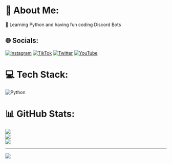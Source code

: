 # 💫 About Me:
🔭 Learning Python and having fun coding Discord Bots


## 🌐 Socials:
[![Instagram](https://img.shields.io/badge/Instagram-%23E4405F.svg?logo=Instagram&logoColor=white)](https://instagram.com/@iconnt06) [![TikTok](https://img.shields.io/badge/TikTok-%23000000.svg?logo=TikTok&logoColor=white)](https://tiktok.com/@@iconnt06_val) [![Twitter](https://img.shields.io/badge/Twitter-%231DA1F2.svg?logo=Twitter&logoColor=white)](https://twitter.com/@iconnt06) [![YouTube](https://img.shields.io/badge/YouTube-%23FF0000.svg?logo=YouTube&logoColor=white)](https://youtube.com/c/@IconNT06) 

# 💻 Tech Stack:
![Python](https://img.shields.io/badge/python-3670A0?style=for-the-badge&logo=python&logoColor=ffdd54)
# 📊 GitHub Stats:
![](https://github-readme-stats.vercel.app/api?username=IconNT06&theme=blue-green&hide_border=false&include_all_commits=false&count_private=false)<br/>
![](https://github-readme-streak-stats.herokuapp.com/?user=IconNT06&theme=blue-green&hide_border=false)<br/>
![](https://github-readme-stats.vercel.app/api/top-langs/?username=IconNT06&theme=blue-green&hide_border=false&include_all_commits=false&count_private=false&layout=compact)

---
[![](https://visitcount.itsvg.in/api?id=IconNT06&icon=2&color=0)](https://visitcount.itsvg.in)
